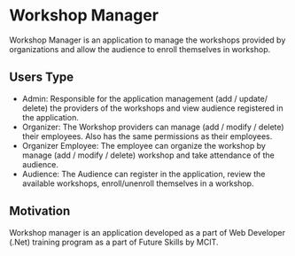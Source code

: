 # Workshop Manager

Workshop Manager is an application to manage the workshops provided by organizations and allow the audience to enroll themselves in workshop. 

## Users Type
- Admin:
Responsible for the application management (add / update/ delete) the providers of the workshops and view audience registered in the application.
- Organizer:
The Workshop providers can manage (add / modify / delete) their employees. Also has the same permissions as their employees.
- Organizer Employee: 
The employee can organize the workshop by manage (add / modify / delete) workshop and take attendance of the audience.
- Audience:
The Audience can register in the application, review the available workshops, enroll/unenroll themselves in a workshop.

## Motivation

Workshop manager is an application developed as a part of Web Developer (.Net) training program as a part of Future Skills by MCIT.
